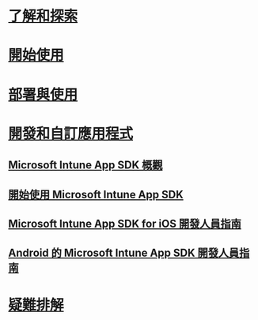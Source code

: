 # [了解和探索](/intune/understand-explore/introduction-to-microsoft-intune)
# [開始使用](/intune/get-started/what-to-know-before-you-start-microsoft-intune)
# [部署與使用](/intune/deploy-use/overview-of-device-and-app-lifecycles-in-microsoft-intune)
# [開發和自訂應用程式](intune-app-sdk.md)
## [Microsoft Intune App SDK 概觀](intune-app-sdk.md)
## [開始使用 Microsoft Intune App SDK](intune-app-sdk-get-started.md)
## [Microsoft Intune App SDK for iOS 開發人員指南](intune-app-sdk-ios.md)
## [Android 的 Microsoft Intune App SDK 開發人員指南](intune-app-sdk-android.md)
# [疑難排解](/intune/troubleshoot/how-to-get-support-for-microsoft-intune)


<!--HONumber=Jun16_HO4-->


